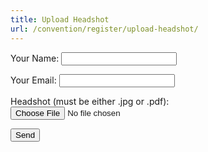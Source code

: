 ```yaml
---
title: Upload Headshot
url: /convention/register/upload-headshot/
---
```

<form name="contact" method="post" action="mailto:design@thomasazar.net?subject=SCTA%20High%20School%headshot">
  <p>
    <label>Your Name: <input type="text" name="name" /></label>
  </p>
  <p>
    <label>Your Email: <input type="email" name="email" /></label>
  </p>
  <p>
    <label>Headshot (must be either .jpg or .pdf): <input type="file" accept="image/jpeg, application/pdf">
  </p>
  <p>
    <button type="submit">Send</button>
  </p>
</form>
